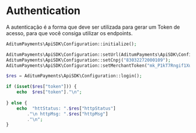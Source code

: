 # Authentication
A autenticação é a forma que deve ser utilizada para gerar um Token de acesso, para que você consiga utilizar os endpoints.

```php
AditumPayments\ApiSDK\Configuration::initialize();

AditumPayments\ApiSDK\Configuration::setUrl(AditumPayments\ApiSDK\Configuration::DEV_URL); // Caso não defina a url, será usada de produção
AditumPayments\ApiSDK\Configuration::setCnpj("83032272000109");
AditumPayments\ApiSDK\Configuration::setMerchantToken("mk_P1kT7Rngif1Xuylw0z96k3");

$res = AditumPayments\ApiSDK\Configuration::login();

if (isset($res["token"])) {
	echo  $res["token"]."\n";
	
} else {
	echo  "httStatus: ".$res["httpStatus"]
		."\n httpMsg: ".$res["httpMsg"]
		."\n";
}
```
